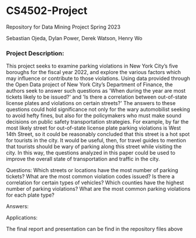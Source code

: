 # CS4502-Project
Repository for Data Mining Project Spring 2023

Sebastian Ojeda, Dylan Power, Derek Watson, Henry Wo

### Project Description:
This project seeks to examine parking violations in New York City’s five boroughs for the fiscal year 2022, and explore the various factors which may influence or contribute to those violations. Using data provided through the Open Data project of New York City’s Department of Finance, the authors seek to answer such questions as 'When during the year are most tickets likely to be issued?' and 'Is there a correlation between out-of-state license plates and violations on certain streets?' The answers to these questions could hold significance not only for the wary automobilist seeking to avoid hefty fines, but also for the policymakers who must make sound decisions on public safety transportation strategies. For example, by far the most likely street for out-of-state license plate parking violations is West 14th Street, so it could be reasonably concluded that this street is a hot spot for tourists in the city. It would be useful, then, for travel guides to mention that tourists should be wary of parking along this street while visiting the city. In this way, the questions analyzed in this paper could be used to improve the overall state of transportation and traffic in the city.

Questions:
Which streets or locations have the most number of parking tickets?
What are the most common violation codes issued? Is there a correlation for certain types of vehicles?
Which counties have the highest number of parking violations?
What are the most common parking violations for each plate type?

Answers:


Applications:


The final report and presentation can be find in the repository files above
